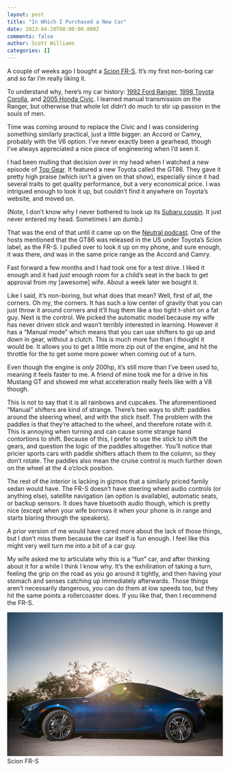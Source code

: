 ```yaml
---
layout: post
title: "In Which I Purchased a New Car"
date: 2013-04-20T00:00:00.000Z
comments: false
author: Scott Williams
categories: []
---
```

A couple of weeks ago I bought a <a href="http://www.scion.com/cars/FR-S/">Scion FR-S</a>. It’s my first non-boring car and so far I’m really liking it.

To understand why, here’s my car history: <a href="http://www.edmunds.com/ford/ranger/1992/">1992 Ford Ranger</a>, <a href="http://www.edmunds.com/toyota/corolla/1998/">1998 Toyota Corolla</a>, and <a href="http://www.edmunds.com/honda/civic/2005/">2005 Honda Civic</a>. I learned manual transmission on the Ranger, but otherwise that whole lot didn’t do much to stir up passion in the souls of men.

Time was coming around to replace the Civic and I was considering something similarly practical, just a little bigger: an Accord or Camry, probably with the V6 option. I’ve never exactly been a gearhead, though I’ve always appreciated a nice piece of engineering when I’d seen it.

I had been mulling that decision over in my head when I watched a new episode of <a href="https://itunes.apple.com/us/tv-season/episode-1/id593555438?i=598468654">Top Gear</a>. It featured a new Toyota called the GT86. They gave it pretty high praise (which isn’t a given on that show), especially since it had several  traits to get quality performance, but a very economical price. I was intrigued enough to look it up, but couldn’t find it anywhere on Toyota’s website, and moved on.

(Note, I don’t know why I never bothered to look up its <a href="http://www.subaru.com/vehicles/brz/index.html">Subaru cousin</a>. It just never entered my head. Sometimes I am dumb.)

That was the end of that until it came up on the <a href="http://neutral.fm/">Neutral podcast</a>. One of the hosts mentioned that the GT86 was released in the US under Toyota’s Scion label, as the FR-S. I pulled over to look it up on my phone, and sure enough, it was there, <em>and</em> was in the same price range as the Accord and Camry.

Fast forward a few months and I had took one for a test drive. I liked it enough and it had <em>just</em> enough room for a child’s seat in the back to get approval from my [awesome] wife. About a week later we bought it.

Like I said, it’s non-boring, but what does that mean? Well, first of all, the corners. Oh my, the corners. It has such a low center of gravity that you can just throw it around corners and it’ll hug them like a too tight t-shirt on a fat guy. Next is the control. We picked the automatic model because my wife has never driven stick and wasn’t terribly interested in learning. However it has a “Manual mode” which means that you can use shifters to go up and down in gear, without a clutch. This is much more fun than I thought it would be. It allows you to get a little more zip out of the engine, and hit the throttle for the to get some more power when coming out of a turn.

Even though the engine is <em>only</em> 200hp, it’s still more than I’ve been used to, meaning it feels faster to me. A friend of mine took me for a drive in his Mustang GT and showed me what acceleration really feels like with a V8 though.

This is not to say that it is all rainbows and cupcakes. The aforementioned “Manual” shifters are kind of strange. There’s two ways to shift: paddles around the steering wheel, and with the stick itself. The problem with the paddles is that they’re attached to the wheel, and therefore rotate with it. This is annoying when turning and can cause some strange hand contortions to shift. Because of this, I prefer to use the stick to shift the gears, and question the logic of the paddles altogether. You’ll notice that pricier sports cars with paddle shifters attach them to the column, so they don’t rotate. The paddles also mean the cruise control is much further down on the wheel at the 4 o’clock position.

The rest of the interior is lacking in gizmos that a similarly priced family sedan would have. The FR-S doesn’t have steering wheel audio controls (or anything else), satellite navigation (an option is available), automatic seats, or backup sensors. It does have bluetooth audio though, which is pretty nice (except when your wife borrows it when your phone is in range and starts blaring through the speakers).

A prior version of me would have cared more about the lack of those things, but I don’t miss them because the car itself is fun enough. I feel like this might very well turn me into a bit of a car guy.

My wife asked me to articulate why this is a “fun” car, and after thinking about it for a while I think I know why. It’s the exhiliration of taking a turn, feeling the grip on the road as you go around it tightly, and then having your stomach and senses catching up immediately afterwards. Those things aren’t necessarily dangerous, you can do them at low speeds too, but they hit the same points a rollercoaster does. If you like that, then I recommend the FR-S.

<img alt="Scion FR-S" src="./DSC_7895.jpg">
Scion FR-S